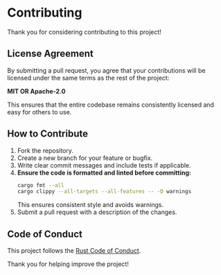 # Contributing

Thank you for considering contributing to this project!

## License Agreement
By submitting a pull request, you agree that your contributions will be
licensed under the same terms as the rest of the project:

**MIT OR Apache-2.0**

This ensures that the entire codebase remains consistently licensed and
easy for others to use.

## How to Contribute
1. Fork the repository.
2. Create a new branch for your feature or bugfix.
3. Write clear commit messages and include tests if applicable.
4. **Ensure the code is formatted and linted before committing:**
   ```bash
   cargo fmt --all
   cargo clippy --all-targets --all-features -- -D warnings
   ```
   This ensures consistent style and avoids warnings.
5. Submit a pull request with a description of the changes.

## Code of Conduct
This project follows the [Rust Code of Conduct](https://www.rust-lang.org/policies/code-of-conduct).

Thank you for helping improve the project!
